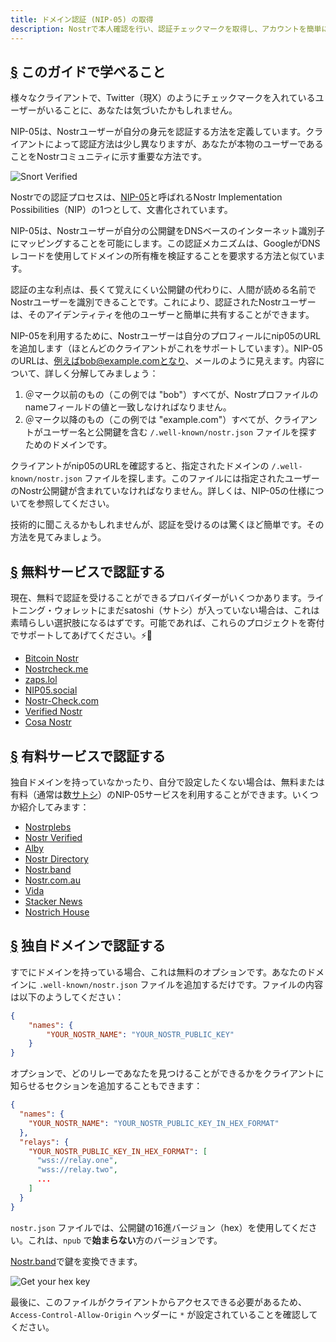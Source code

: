 ```yaml
---
title: ドメイン認証 (NIP-05) の取得
description: Nostrで本人確認を行い、認証チェックマークを取得し、アカウントを簡単に共有する方法について説明します。
---
```


## [§](#what-youll-learn) このガイドで学べること

様々なクライアントで、Twitter（現X）のようにチェックマークを入れているユーザーがいることに、あなたは気づいたかもしれません。

NIP-05は、Nostrユーザーが自分の身元を認証する方法を定義しています。クライアントによって認証方法は少し異なりますが、あなたが本物のユーザーであることをNostrコミュニティに示す重要な方法です。

![Snort Verified](/images/snort-verified.webp)

Nostrでの認証プロセスは、[NIP-05](https://github.com/nostr-protocol/nips/blob/master/05.md)と呼ばれるNostr Implementation Possibilities（NIP）の1つとして、文書化されています。

NIP-05は、Nostrユーザーが自分の公開鍵をDNSベースのインターネット識別子にマッピングすることを可能にします。この認証メカニズムは、GoogleがDNSレコードを使用してドメインの所有権を検証することを要求する方法と似ています。


認証の主な利点は、長くて覚えにくい公開鍵の代わりに、人間が読める名前でNostrユーザーを識別できることです。これにより、認証されたNostrユーザーは、そのアイデンティティを他のユーザーと簡単に共有することができます。

NIP-05を利用するために、Nostrユーザーは自分のプロフィールにnip05のURLを追加します（ほとんどのクライアントがこれをサポートしています）。NIP-05のURLは、例えばbob@example.comとなり、メールのように見えます。内容について、詳しく分解してみましょう：

1. ＠マーク以前のもの（この例では "bob"）すべてが、Nostrプロファイルのnameフィールドの値と一致しなければなりません。
2. ＠マーク以降のもの（この例では "example.com"）すべてが、クライアントがユーザー名と公開鍵を含む `/.well-known/nostr.json` ファイルを探すためのドメインです。

クライアントがnip05のURLを確認すると、指定されたドメインの `/.well-known/nostr.json` ファイルを探します。このファイルには指定されたユーザーのNostr公開鍵が含まれていなければなりません。詳しくは、NIP-05の仕様についてを参照してください。

技術的に聞こえるかもしれませんが、認証を受けるのは驚くほど簡単です。その方法を見てみましょう。

## [§](#free-verification) 無料サービスで認証する

現在、無料で認証を受けることができるプロバイダーがいくつかあります。ライトニング・ウォレットにまだsatoshi（サトシ）が入っていない場合は、これは素晴らしい選択肢になるはずです。可能であれば、これらのプロジェクトを寄付でサポートしてあげてください。⚡🤙

- [Bitcoin Nostr](https://bitcoinnostr.com/)
- [Nostrcheck.me](https://nostrcheck.me)
- [zaps.lol](https://zaps.lol/)
- [NIP05.social](https://nip05.social)
- [Nostr-Check.com](https://nostr-check.com/)
- [Verified Nostr](https://verified-nostr.com/)
- [Cosa Nostr](https://cosanostr.com)

## [§](#paid-verification) 有料サービスで認証する

独自ドメインを持っていなかったり、自分で設定したくない場合は、無料または有料（通常は数[サトシ](https://coinmarketcap.com/alexandria/glossary/satoshi-sats)）のNIP-05サービスを利用することができます。いくつか紹介してみます：

- [Nostrplebs](https://nostrplebs.com)
- [Nostr Verified](https://nostrverified.com)
- [Alby](https://getalby.com)
- [Nostr Directory](https://nostr.directory)
- [Nostr.band](https://nip05.nostr.band)
- [Nostr.com.au](https://nostr.com.au)
- [Vida](https://Vida.page)
- [Stacker News](https://stacker.news)
- [Nostrich House](https://nostrich.house)

## [§](#self-hosted) 独自ドメインで認証する

すでにドメインを持っている場合、これは無料のオプションです。あなたのドメインに `.well-known/nostr.json` ファイルを追加するだけです。ファイルの内容は以下のようしてください：

```json
{
    "names": {
        "YOUR_NOSTR_NAME": "YOUR_NOSTR_PUBLIC_KEY"
    }
}
```

オプションで、どのリレーであなたを見つけることができるかをクライアントに知らせるセクションを追加することもできます：

```json
{
  "names": {
    "YOUR_NOSTR_NAME": "YOUR_NOSTR_PUBLIC_KEY_IN_HEX_FORMAT"
  },
  "relays": {
    "YOUR_NOSTR_PUBLIC_KEY_IN_HEX_FORMAT": [
      "wss://relay.one",
      "wss://relay.two",
      ...
    ]
  }
}
```

`nostr.json` ファイルでは、公開鍵の16進バージョン（hex）を使用してください。これは、`npub` で**始まらない**方のバージョンです。

[Nostr.band](https://nostr.band)で鍵を変換できます。

![Get your hex key](/images/get-hex-key.webp)

最後に、このファイルがクライアントからアクセスできる必要があるため、`Access-Control-Allow-Origin` ヘッダーに `*` が設定されていることを確認してください。
